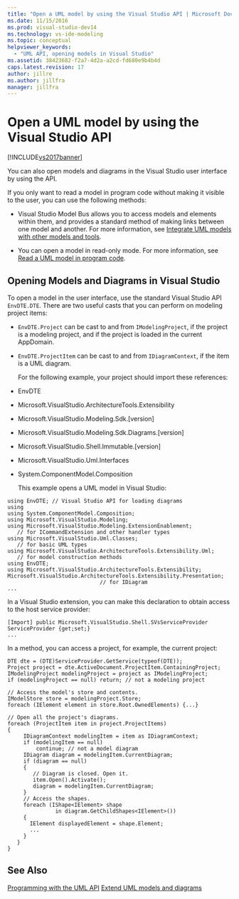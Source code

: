 ```yaml
---
title: "Open a UML model by using the Visual Studio API | Microsoft Docs"
ms.date: 11/15/2016
ms.prod: visual-studio-dev14
ms.technology: vs-ide-modeling
ms.topic: conceptual
helpviewer_keywords:
  - "UML API, opening models in Visual Studio"
ms.assetid: 38423682-f2a7-4d2a-a2cd-fd680e9b4b4d
caps.latest.revision: 17
author: jillre
ms.author: jillfra
manager: jillfra
---
```

# Open a UML model by using the Visual Studio API
[!INCLUDE[vs2017banner](../includes/vs2017banner.md)]

You can also open models and diagrams in the Visual Studio user interface by using the API.

 If you only want to read a model in program code without making it visible to the user, you can use the following methods:

- Visual Studio Model Bus allows you to access models and elements within them, and provides a standard method of making links between one model and another. For more information, see [Integrate UML models with other models and tools](../modeling/integrate-uml-models-with-other-models-and-tools.md).

- You can open a model in read-only mode. For more information, see [Read a UML model in program code](../modeling/read-a-uml-model-in-program-code.md).

## <a name="Showing"></a> Opening Models and Diagrams in Visual Studio
 To open a model in the user interface, use the standard Visual Studio API `EnvDTE.DTE`. There are two useful casts that you can perform on modeling project items:

- `EnvDTE.Project` can be cast to and from `IModelingProject`, if the project is a modeling project, and if the project is loaded in the current AppDomain.

- `EnvDTE.ProjectItem` can be cast to and from `IDiagramContext`, if the item is a UML diagram.

  For the following example, your project should import these references:

- EnvDTE

- Microsoft.VisualStudio.ArchitectureTools.Extensibility

- Microsoft.VisualStudio.Modeling.Sdk.[version]

- Microsoft.VisualStudio.Modeling.Sdk.Diagrams.[version]

- Microsoft.VisualStudio.Shell.Immutable.[version]

- Microsoft.VisualStudio.Uml.Interfaces

- System.ComponentModel.Composition

  This example opens a UML model in Visual Studio:

```
using EnvDTE; // Visual Studio API for loading diagrams
using
using System.ComponentModel.Composition;
using Microsoft.VisualStudio.Modeling;
using Microsoft.VisualStudio.Modeling.ExtensionEnablement;
   // for ICommandExtension and other handler types
using Microsoft.VisualStudio.Uml.Classes;
   // for basic UML types
using Microsoft.VisualStudio.ArchitectureTools.Extensibility.Uml;
   // for model construction methods
using EnvDTE;
using Microsoft.VisualStudio.ArchitectureTools.Extensibility;
Microsoft.VisualStudio.ArchitectureTools.Extensibility.Presentation;
                             // for IDiagram
...
```

 In a Visual Studio extension, you can make this declaration to obtain access to the host service provider:

```
[Import] public Microsoft.VisualStudio.Shell.SVsServiceProvider ServiceProvider {get;set;}
...
```

 In a method, you can access a project,  for example, the current project:

```
DTE dte = (DTE)ServiceProvider.GetService(typeof(DTE));
Project project = dte.ActiveDocument.ProjectItem.ContainingProject;
IModelingProject modelingProject = project as IModelingProject;
if (modelingProject == null) return; // not a modeling project

// Access the model's store and contents.
IModelStore store = modelingProject.Store;
foreach (IElement element in store.Root.OwnedElements) {...}

// Open all the project's diagrams.
foreach (ProjectItem item in project.ProjectItems)
{
     IDiagramContext modelingItem = item as IDiagramContext;
     if (modelingItem == null)
         continue; // not a model diagram
     IDiagram diagram = modelingItem.CurrentDiagram;
     if (diagram == null)
     {
        // Diagram is closed. Open it.
        item.Open().Activate();
        diagram = modelingItem.CurrentDiagram;
     }
     // Access the shapes.
     foreach (IShape<IElement> shape
               in diagram.GetChildShapes<IElement>())
     {
       IElement displayedElement = shape.Element;
       ...
     }
   }
}
```

## See Also
 [Programming with the UML API](../modeling/programming-with-the-uml-api.md)
 [Extend UML models and diagrams](../modeling/extend-uml-models-and-diagrams.md)
